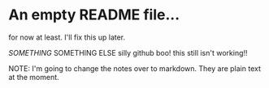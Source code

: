 An empty README file...
=======================

for now at least.  I'll fix this up later.

*SOMETHING*
SOMETHING ELSE
silly github
boo! this still isn't working!!

NOTE: I'm going to change the notes over to markdown. They are plain text at the moment.
